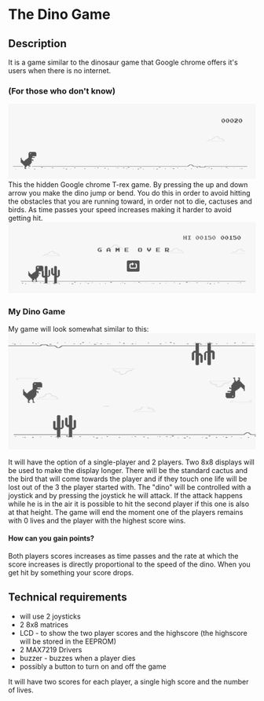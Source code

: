 # The Dino Game
## Description
It is a game similar to the dinosaur game that Google chrome offers it's users when there is no internet.

### (For those who don't know)
![t-rex game](https://github.com/ToniBiro/Robotics/blob/master/Matrix%20game/trex.png?raw=true)
This the hidden Google chrome T-rex game. By pressing the up and down arrow you make the dino jump or bend. You do this in order to avoid hitting the obstacles that you are running toward, in order not to die, cactuses and birds. As time passes your speed increases making it harder to avoid getting hit.
![t-rex game](https://github.com/ToniBiro/Robotics/blob/master/Matrix%20game/deadtrex.png?raw=true)

### My Dino Game

My game will look somewhat similar to this:
![t-rex game](https://github.com/ToniBiro/Robotics/blob/master/Matrix%20game/mytrex.png?raw=true)

It will have the option of a single-player and 2 players. Two 8x8 displays will be used to make the display longer. There will be the standard cactus and the bird that will come towards the player and if they touch one life will be lost out of the 3 the player started with.
The "dino" will be controlled with a joystick and by pressing the joystick he will attack. If the attack happens while he is in the air it is possible to hit the second player if this one is also at that height.
The game will end the moment one of the players remains with 0 lives and the player with the highest score wins.

#### How can you gain points?
Both players scores increases as time passes and the rate at which the score increases is directly proportional to the speed of the dino. When you get hit by something your score drops.

## Technical requirements
- will use 2 joysticks
- 2 8x8 matrices
- LCD - to show the two player scores and the highscore (the highscore will be stored in the EEPROM)
- 2 MAX7219 Drivers
- buzzer - buzzes when a player dies
- possibly a button to turn on and off the game

It will have two scores for each player, a single high score and the number of lives.

